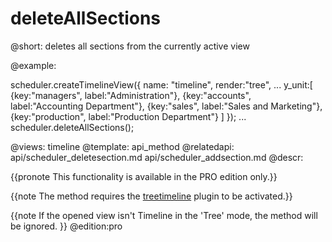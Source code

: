 deleteAllSections
=============

@short: deletes all sections from  the currently active view 

@example:

scheduler.createTimelineView({
    name:   "timeline",
    render:"tree",
    ...
    y_unit:[
        {key:"managers",    label:"Administration"},
        {key:"accounts",    label:"Accounting Department"},
        {key:"sales",       label:"Sales and Marketing"},
        {key:"production",  label:"Production Department"}
    ]
});
...
scheduler.deleteAllSections();

@views: timeline
@template:	api_method
@relatedapi:
    api/scheduler_deletesection.md
    api/scheduler_addsection.md
@descr:

{{pronote This functionality is available in the PRO edition only.}}

{{note The method requires the [treetimeline](extensions_list.md#treetimeline) plugin to be activated.}}

{{note
If the opened view isn't Timeline in the 'Tree' mode, the method will be ignored.
}}
@edition:pro